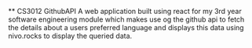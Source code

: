 ** CS3012 GithubAPI
A web application built using react for my 3rd year software engineering module which makes use og the github api to fetch the details about a users preferred language and displays this data using nivo.rocks to display the queried data.
